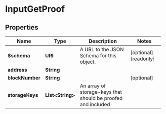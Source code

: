

# InputGetProof


## Properties

| Name | Type | Description | Notes |
|------------ | ------------- | ------------- | -------------|
|**$schema** | **URI** | A URL to the JSON Schema for this object. |  [optional] [readonly] |
|**address** | **String** |  |  |
|**blockNumber** | **String** |  |  [optional] |
|**storageKeys** | **List&lt;String&gt;** | An array of storage-keys that should be proofed and included |  |



